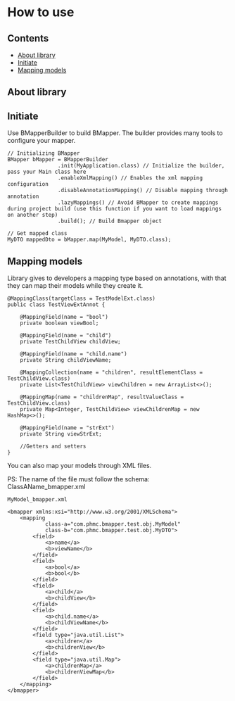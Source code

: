 # How to use

## Contents

* [About library](#about-library)
* [Initiate](#initiate)
* [Mapping models](#mapping-models)

## About library


## Initiate

Use BMapperBuilder to build BMapper. The builder provides many tools to configure your mapper.

````
// Initializing BMapper
BMapper bMapper = BMapperBuilder
                .init(MyApplication.class) // Initialize the builder, pass your Main class here
                .enableXmlMapping() // Enables the xml mapping configuration
                .disableAnnotationMapping() // Disable mapping through annotation
                .lazyMappings() // Avoid BMapper to create mappings during project build (use this function if you want to load mappings on another step)
                .build(); // Build Bmapper object

// Get mapped class
MyDTO mappedDto = bMapper.map(MyModel, MyDTO.class);
````

## Mapping models

Library gives to developers a mapping type based on annotations, with that they can map their models while they create it.

````
@MappingClass(targetClass = TestModelExt.class)
public class TestViewExtAnnot {

    @MappingField(name = "bool")
    private boolean viewBool;
    
    @MappingField(name = "child")
    private TestChildView childView;
    
    @MappingField(name = "child.name")
    private String childViewName;
    
    @MappingCollection(name = "children", resultElementClass = TestChildView.class)
    private List<TestChildView> viewChildren = new ArrayList<>();
    
    @MappingMap(name = "childrenMap", resultValueClass = TestChildView.class)
    private Map<Integer, TestChildView> viewChildrenMap = new HashMap<>();
    
    @MappingField(name = "strExt")
    private String viewStrExt;
    
    //Getters and setters
}
````

You can also map your models through XML files.

PS: The name of the file must follow the schema: ClassAName_bmapper.xml

````
MyModel_bmapper.xml

<bmapper xmlns:xsi="http://www.w3.org/2001/XMLSchema">
    <mapping
            class-a="com.phmc.bmapper.test.obj.MyModel"
            class-b="com.phmc.bmapper.test.obj.MyDTO">
        <field>
            <a>name</a>
            <b>viewName</b>
        </field>
        <field>
            <a>bool</a>
            <b>bool</b>
        </field>
        <field>
            <a>child</a>
            <b>childView</b>
        </field>
        <field>
            <a>child.name</a>
            <b>childViewName</b>
        </field>
        <field type="java.util.List">
            <a>children</a>
            <b>childrenView</b>
        </field>
        <field type="java.util.Map">
            <a>childrenMap</a>
            <b>childrenViewMap</b>
        </field>
    </mapping>
</bmapper>
````